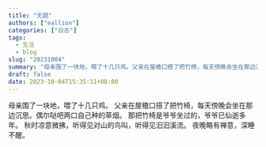 ```yaml
---
title: "无题"
authors: ["eallion"]
categories: ["日志"]
tags: 
  - 生活
  - blog
slug: "20231004"
summary: "母亲围了一块地，喂了十几只鸡。父亲在屋檐口搭了把竹椅，每天傍晚会坐在那边沉思。偶尔哒吧两口自己种的草烟。那把竹椅是爷爷坐过的，爷爷已仙逝多年。秋时凉意微拂，听得见对山的鸟叫，听得见汩汩溪流。夜晚略有禅意，深睡不醒。"
draft: false
date: 2023-10-04T15:35:11+08:00
---
```


母亲围了一块地，喂了十几只鸡。
父亲在屋檐口搭了把竹椅，每天傍晚会坐在那边沉思。偶尔哒吧两口自己种的草烟。
那把竹椅是爷爷坐过的，爷爷已仙逝多年。
秋时凉意微拂，听得见对山的鸟叫，听得见汩汩溪流。
夜晚略有禅意，深睡不醒。
